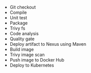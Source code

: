 - Git checkout
- Compile
- Unit test
- Package
- Trivy fs
- Code analysis
- Quality gate
- Deploy artifact to Nexus using Maven
- Build image
- Trivy image scan
- Push image to Docker Hub
- Deploy to Kubernetes


